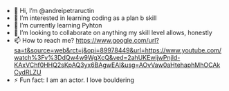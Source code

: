 - 👋 Hi, I’m @andreipetraructin
- 👀 I’m interested in learning coding as a plan b skill
- 🌱 I’m currently learning Pyhton
- 💞️ I’m looking to collaborate on anything my skill level allows, honestly
- 📫 How to reach me? https://www.google.com/url?sa=t&source=web&rct=j&opi=89978449&url=https://www.youtube.com/watch%3Fv%3DdQw4w9WgXcQ&ved=2ahUKEwijwPnjld-KAxVChf0HHQ2sKpAQ3yx6BAgwEAI&usg=AOvVaw0aHtehaphMhOCAkCydRLZU
- ⚡ Fun fact: I am an actor. I love bouldering

<!---
andreipetraructin/andreipetraructin is a ✨ special ✨ repository because its `README.md` (this file) appears on your GitHub profile.
You can click the Preview link to take a look at your changes.
--->
